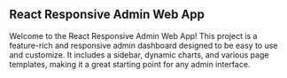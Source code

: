 ## React Responsive Admin Web App

Welcome to the React Responsive Admin Web App! This project is a feature-rich and responsive admin dashboard designed to be easy to use and customize. It includes a sidebar, dynamic charts, and various page templates, making it a great starting point for any admin interface.